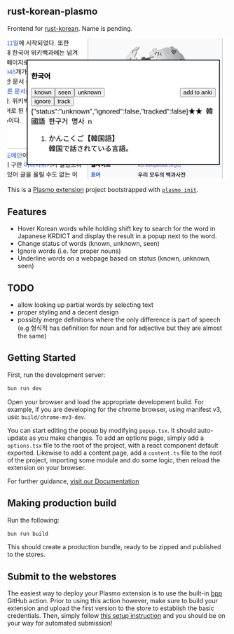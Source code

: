 ## rust-korean-plasmo
Frontend for [rust-korean](https://github.com/geoals/rust-korean).
Name is pending.

![demo img](demo.png)

This is a [Plasmo extension](https://docs.plasmo.com/) project bootstrapped with [`plasmo init`](https://www.npmjs.com/package/plasmo).

## Features
- Hover Korean words while holding shift key to search for the word in Japanese KRDICT and display the result in a popup next to the word.
- Change status of words (known, unknown, seen)
- Ignore words (i.e. for proper nouns)
- Underline words on a webpage based on status (known, unknown, seen)

## TODO

- allow looking up partial words by selecting text
- proper styling and a decent design
- possibly merge definitions where the only difference is part of speech (e.g 형식적 has definition for noun and for adjective but they are almost the same)

## Getting Started

First, run the development server:

```bash
bun run dev
```

Open your browser and load the appropriate development build. For example, if you are developing for the chrome browser, using manifest v3, use: `build/chrome-mv3-dev`.

You can start editing the popup by modifying `popup.tsx`. It should auto-update as you make changes. To add an options page, simply add a `options.tsx` file to the root of the project, with a react component default exported. Likewise to add a content page, add a `content.ts` file to the root of the project, importing some module and do some logic, then reload the extension on your browser.

For further guidance, [visit our Documentation](https://docs.plasmo.com/)

## Making production build

Run the following:

```bash
bun run build
```

This should create a production bundle, ready to be zipped and published to the stores.

## Submit to the webstores

The easiest way to deploy your Plasmo extension is to use the built-in [bpp](https://bpp.browser.market) GitHub action. Prior to using this action however, make sure to build your extension and upload the first version to the store to establish the basic credentials. Then, simply follow [this setup instruction](https://docs.plasmo.com/framework/workflows/submit) and you should be on your way for automated submission!
